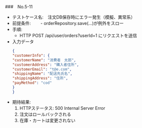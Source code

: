 ###　No.5-11

- テストケース名:　注文DB保存時にエラー発生（模擬、異常系）
- 前提条件:　
　- orderRepository.save(...)が例外をスロー
- 手順:
  -  HTTP POST /api/user/orders?userId=1 にリクエストを送信
- 入力データ
    ```json
  {
  "customerInfo": {
    "customerName": "消費者　太郎",
    "customerAddress": "購入者住所",
    "customerEmail": "t@e.com",
    "shippingName": "配送先氏名",
    "shippingAddress": "住所",
    "payMethod": "cod"
  }
    }
    ```
- 期待結果:
   1. HTTPステータス: 500 Internal Server Error
   2. 注文はロールバックされる
   3. 在庫・カートは変更されない